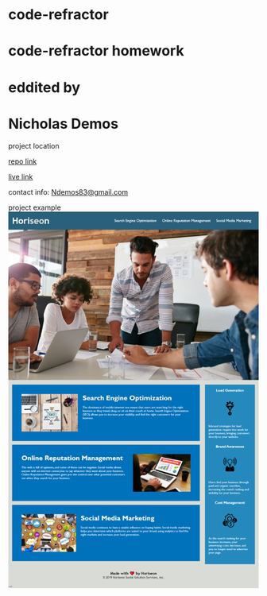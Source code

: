 # code-refractor

# code-refractor homework

# eddited by
# Nicholas Demos




project location

[repo link](https://github.com/NicholasPDemos/code-refractor)

[live link](https://nicholaspdemos.github.io/code-refractor/) 

contact info:
Ndemos83@gmail.com

project example
![project preview](./assets/images/code%20refractor%20example.png)